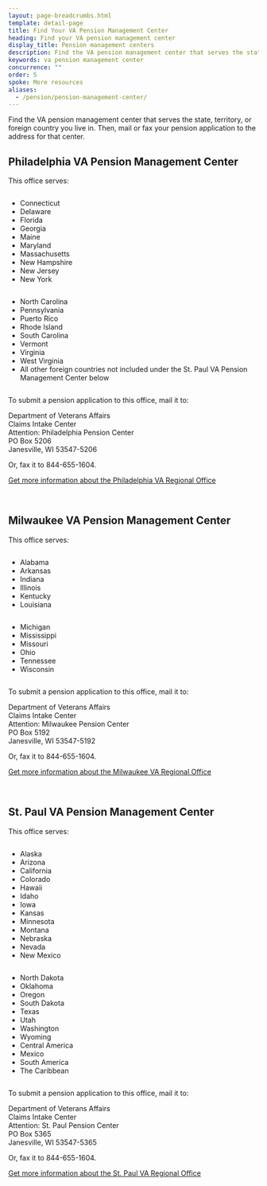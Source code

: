 ```yaml
---
layout: page-breadcrumbs.html
template: detail-page
title: Find Your VA Pension Management Center
heading: Find your VA pension management center
display_title: Pension management centers
description: Find the VA pension management center that serves the state, territory, or foreign country you live in. You can mail pension applications to one of our 3 regional VA pension management centers in Philadelphia, Milwaukee, and St. Paul. 
keywords: va pension management center
concurrence: ""
order: 5
spoke: More resources
aliases:
  - /pension/pension-management-center/
---
```


<div class="va-introtext">

Find the VA pension management center that serves the state, territory, or foreign country you live in. Then, mail or fax your pension application to the address for that center.

</div>

## Philadelphia VA Pension Management Center

This office serves:

<div class="usa-grid-full">

<div class="small-12 medium-6 usa-width-five-twelfths columns">
<ul>
<li>Connecticut</li>
<li>Delaware</li>
<li>Florida</li>
<li>Georgia</li>
<li>Maine</li>
<li>Maryland</li>
<li>Massachusetts</li>
<li>New Hampshire</li>
<li>New Jersey</li>
<li>New York</li>
</ul>
</div>

<div class="small-12 medium-6 usa-width-five-twelfths columns">
<ul>
<li>North Carolina</li>
<li>Pennsylvania</li>
<li>Puerto Rico</li>
<li>Rhode Island</li>
<li>South Carolina</li>
<li>Vermont</li>
<li>Virginia</li>
<li>West Virginia</li>
<li>All other foreign countries not included under the St. Paul VA Pension Management Center below
</ul>
</div>

</div>

To submit a pension application to this office, mail it to:

<p class="va-address-block">
  Department of Veterans Affairs<br>
  Claims Intake Center<br>
  Attention:  Philadelphia Pension Center<br>
  PO Box 5206<br>
  Janesville, WI  53547-5206
</p>

Or, fax it to 844-655-1604.

[Get more information about the Philadelphia VA Regional Office](https://www.benefits.va.gov/philadelphia/)

<br>

## Milwaukee VA Pension Management Center

This office serves:

<div class="usa-grid-full">
<div class="small-12 medium-6 usa-width-five-twelfths columns">
<ul>
<li>Alabama</li>
<li>Arkansas</li>
<li>Indiana</li>
<li>Illinois</li>
<li>Kentucky</li>
<li>Louisiana</li>
</ul>
</div>

<div class="small-12 medium-6 usa-width-five-twelfths columns">
<ul>
<li>Michigan</li>
<li>Mississippi</li>
<li>Missouri</li>
<li>Ohio</li>
<li>Tennessee</li>
<li>Wisconsin</li>
</ul>
</div>

</div>

To submit a pension application to this office, mail it to:

<p class="va-address-block">
  Department of Veterans Affairs<br>
  Claims Intake Center<br>
  Attention:  Milwaukee Pension Center<br>
  PO Box 5192<br>
  Janesville, WI 53547-5192<br>
</p>

Or, fax it to 844-655-1604.

[Get more information about the Milwaukee VA Regional Office](https://www.benefits.va.gov/milwaukee/)

<br>

## St. Paul VA Pension Management Center

This office serves:

<div class="usa-grid-full">

<div class="small-12 medium-6 usa-width-five-twelfths columns">
<ul>
<li>Alaska</li>
<li>Arizona</li>
<li>California</li>
<li>Colorado</li>
<li>Hawaii</li>
<li>Idaho</li>
<li>Iowa</li>
<li>Kansas</li>
<li>Minnesota</li>
<li>Montana</li>
<li>Nebraska</li>
<li>Nevada</li>
<li>New Mexico</li>
</ul>
</div>

<div class="small-12 medium-6 usa-width-five-twelfths columns">
<ul>
<li>North Dakota</li>
<li>Oklahoma</li>
<li>Oregon</li>
<li>South Dakota</li>
<li>Texas</li>
<li>Utah</li>
<li>Washington</li>
<li>Wyoming</li>
<li>Central America</li>
<li>Mexico</li>
<li>South America</li>
<li>The Caribbean</li>
</ul>
</div>

</div>

To submit a pension application to this office, mail it to:

<p class="va-address-block">
  Department of Veterans Affairs<br>
  Claims Intake Center<br>
  Attention:  St. Paul Pension Center<br>
  PO Box 5365<br>
  Janesville, WI 53547-5365<br>
</p>

Or, fax it to 844-655-1604.

[Get more information about the St. Paul VA Regional Office](https://www.benefits.va.gov/stpaul/)
